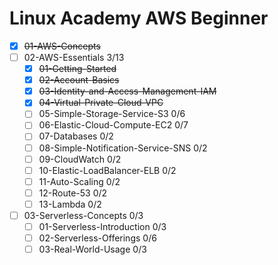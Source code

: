 # Linux Academy AWS Beginner

- [x] ~~01-AWS-Concepts~~
- [ ] 02-AWS-Essentials		3/13
	- [x] ~~01-Getting-Started~~
	- [x] ~~02-Account-Basics~~
	- [x] ~~03-Identity-and-Access-Management-IAM~~
	- [x] ~~04-Virtual-Private-Cloud-VPC~~
	- [ ] 05-Simple-Storage-Service-S3 0/6
	- [ ] 06-Elastic-Cloud-Compute-EC2 0/7
	- [ ] 07-Databases 0/2
	- [ ] 08-Simple-Notification-Service-SNS 0/2
	- [ ] 09-CloudWatch 0/2
	- [ ] 10-Elastic-LoadBalancer-ELB 0/2
	- [ ] 11-Auto-Scaling 0/2
	- [ ] 12-Route-53 0/2
	- [ ] 13-Lambda 0/2
- [ ] 03-Serverless-Concepts	0/3
	- [ ] 01-Serverless-Introduction 0/3
	- [ ] 02-Serverless-Offerings 0/6
	- [ ] 03-Real-World-Usage 0/3
